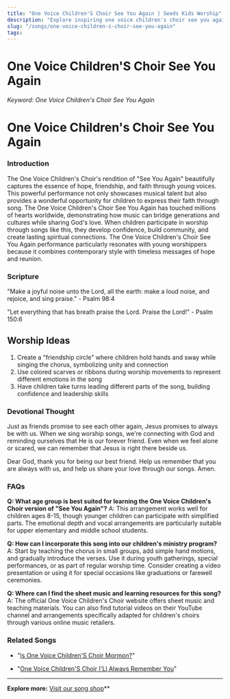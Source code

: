 ```yaml
---
title: "One Voice Children'S Choir See You Again | Seeds Kids Worship"
description: "Explore inspiring one voice children's choir see you again for children's worship and faith development. Biblical music resources for families and ministry."
slug: "/songs/one-voice-children-s-choir-see-you-again"
tags:
---
```


# One Voice Children'S Choir See You Again

_Keyword: One Voice Children's Choir See You Again_

# One Voice Children's Choir See You Again

### Introduction
The One Voice Children's Choir's rendition of "See You Again" beautifully captures the essence of hope, friendship, and faith through young voices. This powerful performance not only showcases musical talent but also provides a wonderful opportunity for children to express their faith through song. The One Voice Children's Choir See You Again has touched millions of hearts worldwide, demonstrating how music can bridge generations and cultures while sharing God's love. When children participate in worship through songs like this, they develop confidence, build community, and create lasting spiritual connections. The One Voice Children's Choir See You Again performance particularly resonates with young worshippers because it combines contemporary style with timeless messages of hope and reunion.

### Scripture
"Make a joyful noise unto the Lord, all the earth: make a loud noise, and rejoice, and sing praise." - Psalm 98:4

"Let everything that has breath praise the Lord. Praise the Lord!" - Psalm 150:6

## Worship Ideas
1. Create a "friendship circle" where children hold hands and sway while singing the chorus, symbolizing unity and connection
2. Use colored scarves or ribbons during worship movements to represent different emotions in the song
3. Have children take turns leading different parts of the song, building confidence and leadership skills

### Devotional Thought
Just as friends promise to see each other again, Jesus promises to always be with us. When we sing worship songs, we're connecting with God and reminding ourselves that He is our forever friend. Even when we feel alone or scared, we can remember that Jesus is right there beside us.

Dear God, thank you for being our best friend. Help us remember that you are always with us, and help us share your love through our songs. Amen.

### FAQs

**Q: What age group is best suited for learning the One Voice Children's Choir version of "See You Again"?**
A: This arrangement works well for children ages 8-15, though younger children can participate with simplified parts. The emotional depth and vocal arrangements are particularly suitable for upper elementary and middle school students.

**Q: How can I incorporate this song into our children's ministry program?**
A: Start by teaching the chorus in small groups, add simple hand motions, and gradually introduce the verses. Use it during youth gatherings, special performances, or as part of regular worship time. Consider creating a video presentation or using it for special occasions like graduations or farewell ceremonies.

**Q: Where can I find the sheet music and learning resources for this song?**
A: The official One Voice Children's Choir website offers sheet music and teaching materials. You can also find tutorial videos on their YouTube channel and arrangements specifically adapted for children's choirs through various online music retailers.

### Related Songs

- "[Is One Voice Children'S Choir Mormon?](/songs/is-one-voice-children-s-choir-mormon/)"

- "[One Voice Children'S Choir I'Ll Always Remember You](/songs/one-voice-children-s-choir-i-ll-always-remember-you/)"

---

**Explore more:** [Visit our song shop](https://seedskidsworship.com/shop)**

<!-- Schema Markup -->
<script type="application/ld+json">
{
  "@context": "https://schema.org",
  "@type": "MusicRecording",
  "name": "One Voice Children'S Choir See You Again",
  "byArtist": {
    "@type": "MusicGroup",
    "name": "Seeds Kids Worship"
  },
  "isFamilyFriendly": true,
  "url": "https://seedskidsworship.com/songs/one-voice-children-s-choir-see-you-again/"
}
</script>